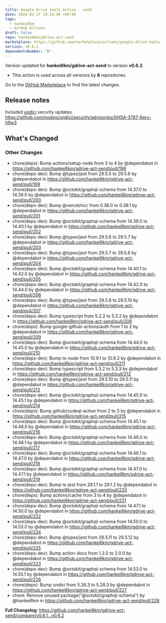 ```yaml
---
title: Google Drive tools Action - send
date: 2024-02-17 19:14:48 +00:00
tags:
  - hankei6km
  - GitHub Actions
draft: false
repo: hankei6km/gdrive-act-send
marketplace: https://github.com/marketplace/actions/google-drive-tools-action-send
version: v0.6.2
dependentsNumber: "6"
---
```



Version updated for **hankei6km/gdrive-act-send** to version **v0.6.2**.
- This action is used across all versions by **6** repositories.

Go to the [GitHub Marketplace](https://github.com/marketplace/actions/google-drive-tools-action-send) to find the latest changes.

## Release notes

<!-- Release notes generated using configuration in .github/release.yml at v0.6.2 -->

Included [undici](https://github.com/nodejs/undici) security updates.
https://github.com/nodejs/undici/security/advisories/GHSA-3787-6prv-h9w3

## What's Changed
### Other Changes
* chore(deps): Bump actions/setup-node from 3 to 4 by @dependabot in https://github.com/hankei6km/gdrive-act-send/pull/198
* chore(deps-dev): Bump @types/jest from 29.5.5 to 29.5.6 by @dependabot in https://github.com/hankei6km/gdrive-act-send/pull/199
* chore(deps-dev): Bump @octokit/graphql-schema from 14.37.0 to 14.39.0 by @dependabot in https://github.com/hankei6km/gdrive-act-send/pull/200
* chore(deps-dev): Bump @vercel/ncc from 0.38.0 to 0.38.1 by @dependabot in https://github.com/hankei6km/gdrive-act-send/pull/201
* chore(deps-dev): Bump @octokit/graphql-schema from 14.39.0 to 14.40.1 by @dependabot in https://github.com/hankei6km/gdrive-act-send/pull/202
* chore(deps-dev): Bump @types/jest from 29.5.6 to 29.5.7 by @dependabot in https://github.com/hankei6km/gdrive-act-send/pull/203
* chore(deps-dev): Bump @types/jest from 29.5.7 to 29.5.8 by @dependabot in https://github.com/hankei6km/gdrive-act-send/pull/204
* chore(deps-dev): Bump @octokit/graphql-schema from 14.40.1 to 14.42.0 by @dependabot in https://github.com/hankei6km/gdrive-act-send/pull/205
* chore(deps-dev): Bump @octokit/graphql-schema from 14.42.0 to 14.44.0 by @dependabot in https://github.com/hankei6km/gdrive-act-send/pull/206
* chore(deps-dev): Bump @types/jest from 29.5.8 to 29.5.10 by @dependabot in https://github.com/hankei6km/gdrive-act-send/pull/207
* chore(deps-dev): Bump typescript from 5.2.2 to 5.3.2 by @dependabot in https://github.com/hankei6km/gdrive-act-send/pull/208
* chore(deps): Bump google-github-actions/auth from 1 to 2 by @dependabot in https://github.com/hankei6km/gdrive-act-send/pull/209
* chore(deps-dev): Bump @octokit/graphql-schema from 14.44.0 to 14.45.0 by @dependabot in https://github.com/hankei6km/gdrive-act-send/pull/210
* chore(deps-dev): Bump ts-node from 10.9.1 to 10.9.2 by @dependabot in https://github.com/hankei6km/gdrive-act-send/pull/211
* chore(deps-dev): Bump typescript from 5.3.2 to 5.3.3 by @dependabot in https://github.com/hankei6km/gdrive-act-send/pull/212
* chore(deps-dev): Bump @types/jest from 29.5.10 to 29.5.11 by @dependabot in https://github.com/hankei6km/gdrive-act-send/pull/213
* chore(deps-dev): Bump @octokit/graphql-schema from 14.45.0 to 14.45.1 by @dependabot in https://github.com/hankei6km/gdrive-act-send/pull/214
* chore(deps): Bump github/codeql-action from 2 to 3 by @dependabot in https://github.com/hankei6km/gdrive-act-send/pull/215
* chore(deps-dev): Bump @octokit/graphql-schema from 14.45.1 to 14.46.0 by @dependabot in https://github.com/hankei6km/gdrive-act-send/pull/216
* chore(deps-dev): Bump @octokit/graphql-schema from 14.46.0 to 14.46.1 by @dependabot in https://github.com/hankei6km/gdrive-act-send/pull/217
* chore(deps-dev): Bump @octokit/graphql-schema from 14.46.1 to 14.47.0 by @dependabot in https://github.com/hankei6km/gdrive-act-send/pull/218
* chore(deps-dev): Bump @octokit/graphql-schema from 14.47.0 to 14.47.1 by @dependabot in https://github.com/hankei6km/gdrive-act-send/pull/219
* chore(deps-dev): Bump ts-jest from 29.1.1 to 29.1.2 by @dependabot in https://github.com/hankei6km/gdrive-act-send/pull/220
* chore(deps): Bump actions/cache from 3 to 4 by @dependabot in https://github.com/hankei6km/gdrive-act-send/pull/221
* chore(deps-dev): Bump @octokit/graphql-schema from 14.47.1 to 14.50.0 by @dependabot in https://github.com/hankei6km/gdrive-act-send/pull/222
* chore(deps-dev): Bump @octokit/graphql-schema from 14.50.0 to 14.53.0 by @dependabot in https://github.com/hankei6km/gdrive-act-send/pull/224
* chore(deps-dev): Bump @types/jest from 29.5.11 to 29.5.12 by @dependabot in https://github.com/hankei6km/gdrive-act-send/pull/225
* chore(deps-dev): Bump action-docs from 1.2.0 to 2.0.0 by @dependabot in https://github.com/hankei6km/gdrive-act-send/pull/223
* chore(deps-dev): Bump @octokit/graphql-schema from 14.53.0 to 14.55.1 by @dependabot in https://github.com/hankei6km/gdrive-act-send/pull/226
* chore(deps): Bump undici from 5.26.3 to 5.28.3 by @dependabot in https://github.com/hankei6km/gdrive-act-send/pull/227
* chore: Remove unused package("@octokit/graphql-schema") by @hankei6km in https://github.com/hankei6km/gdrive-act-send/pull/228


**Full Changelog**: https://github.com/hankei6km/gdrive-act-send/compare/v0.6.1...v0.6.2
